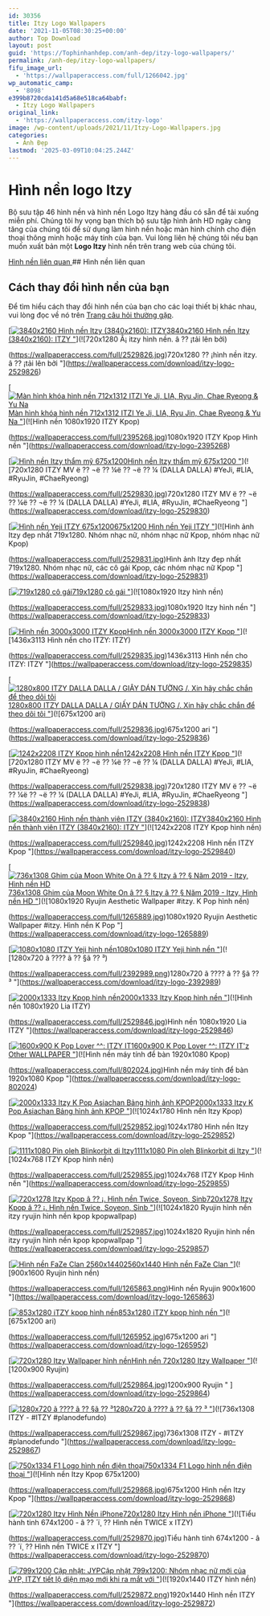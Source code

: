 ```yaml
---
id: 30356
title: Itzy Logo Wallpapers
date: '2021-11-05T08:30:25+00:00'
author: Top Download
layout: post
guid: 'https://Tophinhanhdep.com/anh-dep/itzy-logo-wallpapers/'
permalink: /anh-dep/itzy-logo-wallpapers/
fifu_image_url:
  - 'https://wallpaperaccess.com/full/1266042.jpg'
wp_automatic_camp:
  - '8098'
e399b8720cda141d5a68e518ca64babf:
  - Itzy Logo Wallpapers
original_link:
  - 'https://wallpaperaccess.com/itzy-logo'
image: /wp-content/uploads/2021/11/Itzy-Logo-Wallpapers.jpg
categories:
  - Ảnh Đẹp
lastmod: '2025-03-09T10:04:25.244Z'
---
```

# Hình nền logo Itzy

Bộ sưu tập 46 hình nền và hình nền Logo Itzy hàng đầu có sẵn để tải xuống miễn phí. Chúng tôi hy vọng bạn thích bộ sưu tập hình ảnh HD ngày càng tăng của chúng tôi để sử dụng làm hình nền hoặc màn hình chính cho điện thoại thông minh hoặc máy tính của bạn. Vui lòng liên hệ chúng tôi nếu bạn muốn xuất bản một **Logo Itzy** hình nền trên trang web của chúng tôi.

[Hình nền liên quan ](#related) ## Hình nền liên quan

## Cách thay đổi hình nền của bạn

Để tìm hiểu cách thay đổi hình nền của bạn cho các loại thiết bị khác nhau, vui lòng đọc về nó trên [Trang câu hỏi thường gặp](https://tophinhanhdep.com/faq/).

  
[[![3840x2160 Hình nền Itzy (3840x2160): ITZY](https://wallpaperaccess.com/full/1266042.jpg)3840x2160 Hình nền Itzy (3840x2160): ITZY "](https://wallpaperaccess.com/download/itzy-logo-1266042)](![720x1280 Â¡ itzy hình nền.  â ?? ¡tải lên bởi)

(https://wallpaperaccess.com/full/2529826.jpg)720x1280 ?? ¡hình nền itzy. â ?? ¡tải lên bởi "](https://wallpaperaccess.com/download/itzy-logo-2529826)

[[![Màn hình khóa hình nền 712x1312 ITZI Ye Ji, LIA, Ryu Jin, Chae Ryeong & Yu Na](https://wallpaperaccess.com/full/2529827.jpg)Màn hình khóa hình nền 712x1312 ITZI Ye Ji, LIA, Ryu Jin, Chae Ryeong &amp; Yu Na "](https://wallpaperaccess.com/download/itzy-logo-2529827)](![Hình nền 1080x1920 ITZY Kpop)

(https://wallpaperaccess.com/full/2395268.jpg)1080x1920 ITZY Kpop Hình nền "](https://wallpaperaccess.com/download/itzy-logo-2395268)

[[![Hình nền Itzy thẩm mỹ 675x1200](https://wallpaperaccess.com/full/2529829.jpg)Hình nền Itzy thẩm mỹ 675x1200 "](https://wallpaperaccess.com/download/itzy-logo-2529829)](![720x1280 ITZY MV ë ?? ¬ë ?? ¼ë ​​?? ¬ë ?? ¼ (DALLA DALLA) #YeJi, #LIA, #RyuJin, #ChaeRyeong)

(https://wallpaperaccess.com/full/2529830.jpg)720x1280 ITZY MV ë ?? ¬ë ?? ¼ë ​​?? ¬ë ?? ¼ (DALLA DALLA) #YeJi, #LIA, #RyuJin, #ChaeRyeong "](https://wallpaperaccess.com/download/itzy-logo-2529830)

[[![Hình nền Yeji ITZY 675x1200](https://wallpaperaccess.com/full/1265851.jpg)675x1200 Hình nền Yeji ITZY "](https://wallpaperaccess.com/download/itzy-logo-1265851)](![Hình ảnh Itzy đẹp nhất 719x1280.  Nhóm nhạc nữ, nhóm nhạc nữ Kpop, nhóm nhạc nữ Kpop)

(https://wallpaperaccess.com/full/2529831.jpg)Hình ảnh Itzy đẹp nhất 719x1280. Nhóm nhạc nữ, các cô gái Kpop, các nhóm nhạc nữ Kpop "](https://wallpaperaccess.com/download/itzy-logo-2529831)

[[![719x1280 cô gái](https://wallpaperaccess.com/full/2507343.jpg)719x1280 cô gái "](https://wallpaperaccess.com/download/itzy-logo-2507343)](![1080x1920 Itzy hình nền)

(https://wallpaperaccess.com/full/2529833.jpg)1080x1920 Itzy hình nền "](https://wallpaperaccess.com/download/itzy-logo-2529833)

[[![Hình nền 3000x3000 ITZY Kpop](https://wallpaperaccess.com/full/1265858.jpg)Hình nền 3000x3000 ITZY Kpop "](https://wallpaperaccess.com/download/itzy-logo-1265858)](![1436x3113 Hình nền cho ITZY: ITZY)

(https://wallpaperaccess.com/full/2529835.jpg)1436x3113 Hình nền cho ITZY: ITZY "](https://wallpaperaccess.com/download/itzy-logo-2529835)

[[![1280x800 ITZY DALLA DALLA / GIẤY DÁN TƯỜNG /.  Xin hãy chắc chắn để theo dõi tôi](https://wallpaperaccess.com/full/1265855.jpg)1280x800 ITZY DALLA DALLA / GIẤY DÁN TƯỜNG /. Xin hãy chắc chắn để theo dõi tôi "](https://wallpaperaccess.com/download/itzy-logo-1265855)](![675x1200 ari)

(https://wallpaperaccess.com/full/2529836.jpg)675x1200 ari "](https://wallpaperaccess.com/download/itzy-logo-2529836)

[[![1242x2208 ITZY Kpop hình nền](https://wallpaperaccess.com/full/1265854.jpg)1242x2208 Hình nền ITZY Kpop "](https://wallpaperaccess.com/download/itzy-logo-1265854)](![720x1280 ITZY MV ë ?? ¬ë ?? ¼ë ​​?? ¬ë ?? ¼ (DALLA DALLA) #YeJi, #LIA, #RyuJin, #ChaeRyeong)

(https://wallpaperaccess.com/full/2529838.jpg)720x1280 ITZY MV ë ?? ¬ë ?? ¼ë ​​?? ¬ë ?? ¼ (DALLA DALLA) #YeJi, #LIA, #RyuJin, #ChaeRyeong "](https://wallpaperaccess.com/download/itzy-logo-2529838)

[[![3840x2160 Hình nền thành viên ITZY (3840x2160): ITZY](https://wallpaperaccess.com/full/2529839.jpg)3840x2160 Hình nền thành viên ITZY (3840x2160): ITZY "](https://wallpaperaccess.com/download/itzy-logo-2529839)](![1242x2208 ITZY Kpop hình nền)

(https://wallpaperaccess.com/full/2529840.jpg)1242x2208 Hình nền ITZY Kpop "](https://wallpaperaccess.com/download/itzy-logo-2529840)

[[![736x1308 Ghim của Moon White On â ?? § Itzy â ?? § Năm 2019 - Itzy, Hình nền HD](https://wallpaperaccess.com/full/1265881.jpg)736x1308 Ghim của Moon White On â ?? § Itzy â ?? § Năm 2019 - Itzy, Hình nền HD "](https://wallpaperaccess.com/download/itzy-logo-1265881)](![1080x1920 Ryujin Aesthetic Wallpaper #itzy.  K Pop hình nền)

(https://wallpaperaccess.com/full/1265889.jpg)1080x1920 Ryujin Aesthetic Wallpaper #itzy. Hình nền K Pop "](https://wallpaperaccess.com/download/itzy-logo-1265889)

[[![1080x1080 ITZY Yeji hình nền](https://wallpaperaccess.com/full/2529843.jpg)1080x1080 ITZY Yeji hình nền "](https://wallpaperaccess.com/download/itzy-logo-2529843)](![1280x720 ã ???? ã ?? §ã ?? ³)

(https://wallpaperaccess.com/full/2392989.png)1280x720 ã ???? ã ?? §ã ?? ³ "](https://wallpaperaccess.com/download/itzy-logo-2392989)

[[![2000x1333 Itzy Kpop hình nền](https://wallpaperaccess.com/full/2529845.jpg)2000x1333 Itzy Kpop hình nền "](https://wallpaperaccess.com/download/itzy-logo-2529845)](![Hình nền 1080x1920 Lia ITZY)

(https://wallpaperaccess.com/full/2529846.jpg)Hình nền 1080x1920 Lia ITZY "](https://wallpaperaccess.com/download/itzy-logo-2529846)

[[![1600x900 K Pop Lover ^^: ITZY IT](https://wallpaperaccess.com/full/1265868.jpg)1600x900 K Pop Lover ^^: ITZY IT'z Other WALLPAPER "](https://wallpaperaccess.com/download/itzy-logo-1265868)](![Hình nền máy tính để bàn 1920x1080 Kpop)

(https://wallpaperaccess.com/full/802024.jpg)Hình nền máy tính để bàn 1920x1080 Kpop "](https://wallpaperaccess.com/download/itzy-logo-802024)

[[![2000x1333 Itzy K Pop Asiachan Bảng hình ảnh KPOP](https://wallpaperaccess.com/full/2298124.jpg)2000x1333 Itzy K Pop Asiachan Bảng hình ảnh KPOP "](https://wallpaperaccess.com/download/itzy-logo-2298124)](![1024x1780 Hình nền Itzy Kpop)

(https://wallpaperaccess.com/full/2529852.jpg)1024x1780 Hình nền Itzy Kpop "](https://wallpaperaccess.com/download/itzy-logo-2529852)

[[![1111x1080 Pin oleh Blinkorbit di Itzy](https://wallpaperaccess.com/full/2529853.jpg)1111x1080 Pin oleh Blinkorbit di Itzy "](https://wallpaperaccess.com/download/itzy-logo-2529853)](![1024x768 ITZY Kpop hình nền)

(https://wallpaperaccess.com/full/2529855.jpg)1024x768 ITZY Kpop Hình nền "](https://wallpaperaccess.com/download/itzy-logo-2529855)

[[![720x1278 Itzy Kpop â ?? ¡.  Hình nền Twice, Soyeon, Sinb](https://wallpaperaccess.com/full/2529856.jpg)720x1278 Itzy Kpop â ?? ¡. Hình nền Twice, Soyeon, Sinb "](https://wallpaperaccess.com/download/itzy-logo-2529856)](![1024x1820 Ryujin hình nền itzy ryujin hình nền kpop kpopwallpap)

(https://wallpaperaccess.com/full/2529857.jpg)1024x1820 Ryujin hình nền itzy ryujin hình nền kpop kpopwallpap "](https://wallpaperaccess.com/download/itzy-logo-2529857)

[[![Hình nền FaZe Clan 2560x1440](https://wallpaperaccess.com/full/187404.png)2560x1440 Hình nền FaZe Clan "](https://wallpaperaccess.com/download/itzy-logo-187404)](![900x1600 Ryujin hình nền)

(https://wallpaperaccess.com/full/1265863.png)Hình nền Ryujin 900x1600 "](https://wallpaperaccess.com/download/itzy-logo-1265863)

[[![853x1280 iTZY kpop hình nền](https://wallpaperaccess.com/full/1265937.jpg)853x1280 iTZY kpop hình nền "](https://wallpaperaccess.com/download/itzy-logo-1265937)](![675x1200 ari)

(https://wallpaperaccess.com/full/1265952.jpg)675x1200 ari "](https://wallpaperaccess.com/download/itzy-logo-1265952)

[[![720x1280 Itzy Wallpaper hình nền](https://wallpaperaccess.com/full/2529863.jpg)Hình nền 720x1280 Itzy Wallpaper "](https://wallpaperaccess.com/download/itzy-logo-2529863)](![1200x900 Ryujin)

(https://wallpaperaccess.com/full/2529864.jpg)1200x900 Ryujin " ](https://wallpaperaccess.com/download/itzy-logo-2529864)

[[![1280x720 ã ???? ã ?? §ã ?? ³](https://wallpaperaccess.com/full/2393010.png)1280x720 ã ???? ã ?? §ã ?? ³ "](https://wallpaperaccess.com/download/itzy-logo-2393010)](![736x1308 ITZY - #ITZY #planodefundo)

(https://wallpaperaccess.com/full/2529867.jpg)736x1308 ITZY - #ITZY #planodefundo "](https://wallpaperaccess.com/download/itzy-logo-2529867)

[[![750x1334 F1 Logo hình nền điện thoại](https://wallpaperaccess.com/full/2180257.jpg)750x1334 F1 Logo hình nền điện thoại "](https://wallpaperaccess.com/download/itzy-logo-2180257)](![Hình nền Itzy Kpop 675x1200)

(https://wallpaperaccess.com/full/2529868.jpg)675x1200 Hình nền Itzy Kpop "](https://wallpaperaccess.com/download/itzy-logo-2529868)

[[![720x1280 Itzy Hình Nền iPhone](https://wallpaperaccess.com/full/2529869.jpg)720x1280 Itzy Hình nền iPhone "](https://wallpaperaccess.com/download/itzy-logo-2529869)](![Tiểu hành tinh 674x1200 - â ?? ´ï¸ ??  Hình nền TWICE x ITZY)

(https://wallpaperaccess.com/full/2529870.jpg)Tiểu hành tinh 674x1200 - â ?? ´ï¸ ?? Hình nền TWICE x ITZY "](https://wallpaperaccess.com/download/itzy-logo-2529870)

[[![799x1200 Cập nhật: JYP](https://wallpaperaccess.com/full/2529871.jpg)Cập nhật 799x1200: Nhóm nhạc nữ mới của JYP, ITZY tiết lộ diện mạo mới khi ra mắt với "](https://wallpaperaccess.com/download/itzy-logo-2529871)](![1920x1440 ITZY hình nền)

(https://wallpaperaccess.com/full/2529872.png)1920x1440 Hình nền ITZY "](https://wallpaperaccess.com/download/itzy-logo-2529872)
